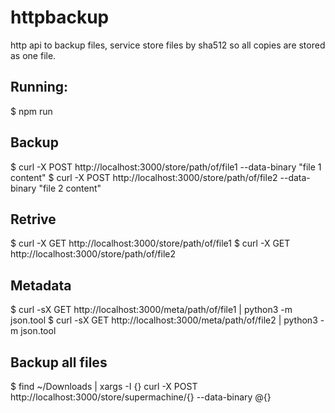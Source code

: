 httpbackup
==========

http api to backup files, service store files by sha512 so all copies are stored as one file.

Running:
-------

$ npm run

Backup
------

$ curl -X POST http://localhost:3000/store/path/of/file1 --data-binary "file 1 content"
$ curl -X POST http://localhost:3000/store/path/of/file2 --data-binary "file 2 content"

Retrive
-------

$ curl -X GET http://localhost:3000/store/path/of/file1
$ curl -X GET http://localhost:3000/store/path/of/file2

Metadata
--------

$ curl -sX GET http://localhost:3000/meta/path/of/file1 | python3 -m json.tool
$ curl -sX GET http://localhost:3000/meta/path/of/file2 | python3 -m json.tool

Backup all files
----------------

$ find ~/Downloads | xargs -I {} curl -X POST http://localhost:3000/store/supermachine/{} --data-binary @{}
